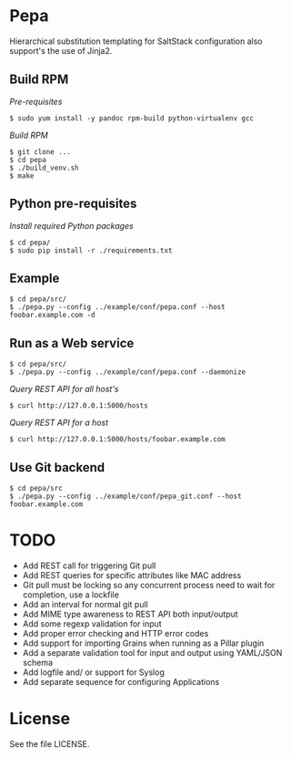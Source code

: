# Pepa #

Hierarchical substitution templating for SaltStack configuration also support's the use of Jinja2.

## Build RPM ##

*Pre-requisites*

    $ sudo yum install -y pandoc rpm-build python-virtualenv gcc

*Build RPM*

    $ git clone ...
    $ cd pepa
    $ ./build_venv.sh
    $ make

## Python pre-requisites ##

*Install required Python packages*

    $ cd pepa/
    $ sudo pip install -r ./requirements.txt

## Example ##

    $ cd pepa/src/
    $ ./pepa.py --config ../example/conf/pepa.conf --host foobar.example.com -d

## Run as a Web service ##

    $ cd pepa/src/
    $ ./pepa.py --config ../example/conf/pepa.conf --daemonize

*Query REST API for all host's*

    $ curl http://127.0.0.1:5000/hosts

*Query REST API for a host*

    $ curl http://127.0.0.1:5000/hosts/foobar.example.com

## Use Git backend ##

    $ cd pepa/src
    $ ./pepa.py --config ../example/conf/pepa_git.conf --host foobar.example.com

# TODO #

- Add REST call for triggering Git pull
- Add REST queries for specific attributes like MAC address
- Git pull must be locking so any concurrent process need to wait for completion, use a lockfile
- Add an interval for normal git pull
- Add MIME type awareness to REST API both input/output
- Add some regexp validation for input
- Add proper error checking and HTTP error codes
- Add support for importing Grains when running as a Pillar plugin
- Add a separate validation tool for input and output using YAML/JSON schema
- Add logfile and/ or support for Syslog
- Add separate sequence for configuring Applications

# License #

See the file LICENSE.
